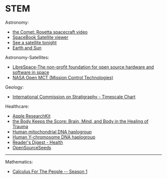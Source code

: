 # STEM

Astronomy:

- [the Comet: Rosetta spacecraft video](https://vimeo.com/347565673)
- [SpaceBook Satellite viewer](http://apps.agi.com/SatelliteViewer/)
- [See a satellite tonight](https://james.darpinian.com/satellites/)
- [Earth and Sun](https://ciechanow.ski/earth-and-sun/)

Astronomy-Satellites:
- [LibreSpace-The non-profit foundation for open source hardware and software in space](https://libre.space)
- [NASA Open MCT (Mission Control Technologies)](https://github.com/nasa/openmct)

Geology:
- [International Commission on Stratigraphy - Timescale Chart](http://www.stratigraphy.org/index.php/ics-chart-timescale)

Healthcare:

- [Apple ResearchKit](https://www.apple.com/researchkit/)
- [the Body Keeps the Score: Brain, Mind, and Body in the Healing of Trauma](https://www.amazon.com/gp/product/B00G3L1C2K)
- [Human mitochondrial DNA haplogroup](https://en.wikipedia.org/wiki/Human_mitochondrial_DNA_haplogroup)
- [Human Y-chromosome DNA haplogroup](https://en.wikipedia.org/wiki/Human_Y-chromosome_DNA_haplogroup)
- [Reader's Digest - Health](https://www.rd.com/health/)
- [OpenSourceSeeds](https://www.opensourceseeds.org/)

---

Mathematics:

- [Calculus For The People -- Season 1](https://www.geogebra.org/m/x39ys4d7)
